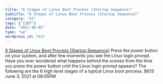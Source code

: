 ```yaml
---
title: "6 Stages of Linux Boot Process (Startup Sequence)"
subtitle: "6 Stages of Linux Boot Process (Startup Sequence)"
category: "52"
tags: ["1387"]
date: "2021-06-03"
type: "wp"
wordpress_id: 2933
---
```

[ 6 Stages of Linux Boot Process (Startup Sequence)](https://www.thegeekstuff.com/2011/02/linux-boot-process)
 Press the power button on your system, and after few moments you see the Linux login prompt. Have you ever wondered what happens behind the scenes from the time you press the power button until the Linux login prompt appears? The following are the 6 high level stages of a typical Linux boot process. BIOS
June 3, 2021 at 08:05PM